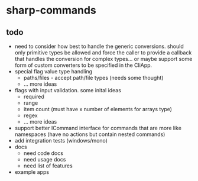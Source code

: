 # sharp-commands

## todo
* need to consider how best to handle the generic conversions. should only primitive types be allowed and force the caller to provide a callback that handles the conversion for complex types... or maybe support some form of custom converters to be specified in the CliApp.
* special flag value type handling
  * paths/files - accept path/file types (needs some thought)
  * ... more ideas
* flags with input validation. some inital ideas
  * required
  * range
  * item count (must have x number of elements for arrays type)
  * regex
  * ... more ideas
* support better ICommand interface for commands that are more like namespaces (have no actions but contain nested commands)
* add integration tests (windows/mono)
* docs
  * need code docs
  * need usage docs
  * need list of features
* example apps

